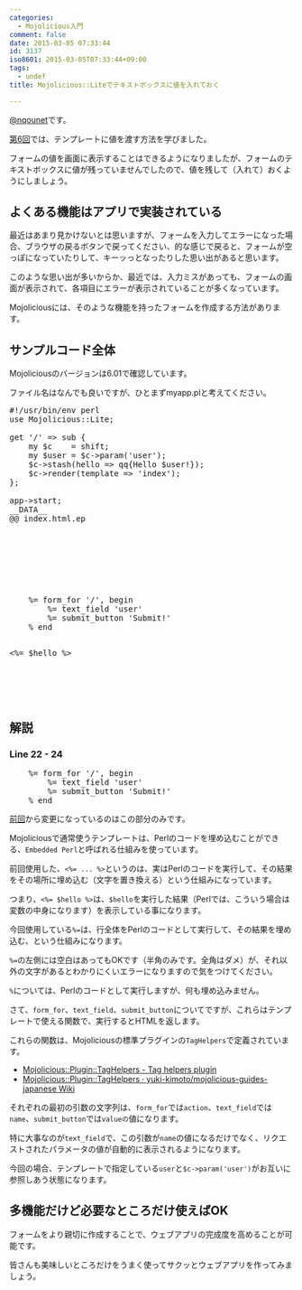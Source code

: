 ```yaml
---
categories:
  - Mojolicious入門
comment: false
date: 2015-03-05 07:33:44
id: 3137
iso8601: 2015-03-05T07:33:44+09:00
tags:
  - undef
title: Mojolicious::Liteでテキストボックスに値を入れておく

---
```


<p><a href="https://twitter.com/nqounet">@nqounet</a>です。</p>

<p><a href="http://www.nishimiyahara.net/2015/02/12/081257" title="Mojolicious::Liteでテンプレートに値を渡す">第6回</a>では、テンプレートに値を渡す方法を学びました。</p>

<p>フォームの値を画面に表示することはできるようになりましたが、フォームのテキストボックスに値が残っていませんでしたので、値を残して（入れて）おくようにしましょう。</p>



<h2>よくある機能はアプリで実装されている</h2>

<p>最近はあまり見かけないとは思いますが、フォームを入力してエラーになった場合、ブラウザの戻るボタンで戻ってください、的な感じで戻ると、フォームが空っぽになっていたりして、キーッっとなったりした思い出があると思います。</p>

<p>このような思い出が多いからか、最近では、入力ミスがあっても、フォームの画面が表示されて、各項目にエラーが表示されていることが多くなっています。</p>

<p>Mojoliciousには、そのような機能を持ったフォームを作成する方法があります。</p>

<h2>サンプルコード全体</h2>

<p>Mojoliciousのバージョンは6.01で確認しています。</p>

<p>ファイル名はなんでも良いですが、ひとまずmyapp.plと考えてください。</p>

<pre class="lang:perl">
#!/usr/bin/env perl
use Mojolicious::Lite;

get '/' => sub {
    my $c    = shift;
    my $user = $c->param('user');
    $c->stash(hello => qq{Hello $user!});
    $c->render(template => 'index');
};

app->start;
__DATA__
@@ index.html.ep
<!DOCTYPE html>
<html>

<head>
    <title>title</title>
</head>

<body>
    %= form_for '/', begin
        %= text_field 'user'
        %= submit_button 'Submit!'
    % end
    <p><%= $hello %></p>
</body>

</html>
</pre>

<h2>解説</h2>

<h3>Line 22 - 24</h3>

<pre class="lang:perl">
    %= form_for '/', begin
        %= text_field 'user'
        %= submit_button 'Submit!'
    % end
</pre>

<p><a href="http://www.nishimiyahara.net/2015/02/12/081257" title="Mojolicious::Liteでテンプレートに値を渡す">前回</a>から変更になっているのはこの部分のみです。</p>

<p>Mojoliciousで通常使うテンプレートは、Perlのコードを埋め込むことができる、<code>Embedded Perl</code>と呼ばれる仕組みを使っています。</p>

<p>前回使用した、<code>&lt;%= ... %&gt;</code>というのは、実はPerlのコードを実行して、その結果をその場所に埋め込む（文字を置き換える）という仕組みになっています。</p>

<p>つまり、<code>&lt;%= $hello %&gt;</code>は、<code>$hello</code>を実行した結果（Perlでは、こういう場合は変数の中身になります）を表示している事になります。</p>

<p>今回使用している<code>%=</code>は、行全体をPerlのコードとして実行して、その結果を埋め込む、という仕組みになります。</p>

<p><code>%=</code>の左側には空白はあってもOKです（半角のみです。全角はダメ）が、それ以外の文字があるとわかりにくいエラーになりますので気をつけてください。</p>

<p><code>%</code>については、Perlのコードとして実行しますが、何も埋め込みません。</p>

<p>さて、<code>form_for</code>、<code>text_field</code>、<code>submit_button</code>についてですが、これらはテンプレートで使える関数で、実行するとHTMLを返します。</p>

<p>これらの関数は、Mojoliciousの標準プラグインの<code>TagHelpers</code>で定義されています。</p>

<ul>
<li><a href="http://mojolicio.us/perldoc/Mojolicious/Plugin/TagHelpers">Mojolicious::Plugin::TagHelpers - Tag helpers plugin</a></li>
<li><a href="https://github.com/yuki-kimoto/mojolicious-guides-japanese/wiki/Mojolicious::Plugin::TagHelpers">Mojolicious::Plugin::TagHelpers · yuki-kimoto/mojolicious-guides-japanese Wiki</a></li>
</ul>

<p>それぞれの最初の引数の文字列は、<code>form_for</code>では<code>action</code>、<code>text_field</code>では<code>name</code>、<code>submit_button</code>では<code>valueの</code>値になります。</p>

<p>特に大事なのが<code>text_field</code>で、この引数が<code>name</code>の値になるだけでなく、リクエストされたパラメータの値が自動的に表示されるようになります。</p>

<p>今回の場合、テンプレートで指定している<code>user</code>と<code>$c-&gt;param('user')</code>がお互いに参照しあう状態になります。</p>

<h2>多機能だけど必要なところだけ使えばOK</h2>

<p>フォームをより親切に作成することで、ウェブアプリの完成度を高めることが可能です。</p>

<p>皆さんも美味しいところだけをうまく使ってサクッとウェブアプリを作ってみましょう。</p>
    	